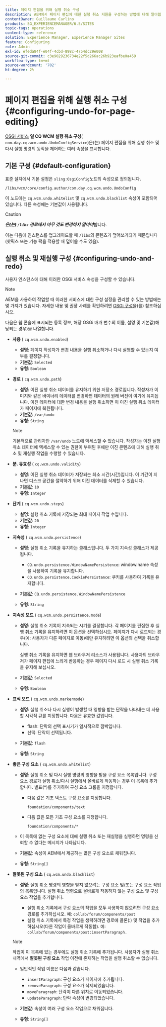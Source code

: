 ```yaml
---
title: 페이지 편집을 위해 실행 취소 구성
description: AEM에서 페이지 편집에 대한 실행 취소 지원을 구성하는 방법에 대해 알아봅니다.
contentOwner: Guillaume Carlino
products: SG_EXPERIENCEMANAGER/6.5/SITES
topic-tags: operations
content-type: reference
solution: Experience Manager, Experience Manager Sites
feature: Configuring
role: Admin
exl-id: efeda84f-e04f-4cbd-898c-4754dc29e008
source-git-commit: c3e9029236734e22f5d266ac26b923eafbe0a459
workflow-type: tm+mt
source-wordcount: '702'
ht-degree: 2%

---
```


# 페이지 편집을 위해 실행 취소 구성{#configuring-undo-for-page-editing}

[OSGi 서비스](/help/sites-deploying/configuring-osgi.md) **일 CQ WCM 실행 취소 구성**( `com.day.cq.wcm.undo.UndoConfigService`)은(는) 페이지 편집을 위해 실행 취소 및 다시 실행 명령의 동작을 제어하는 여러 속성을 표시합니다.

## 기본 구성 {#default-configuration}

표준 설치에서 기본 설정은 `sling:OsgiConfig`노드의 속성으로 정의됩니다.

`/libs/wcm/core/config.author/com.day.cq.wcm.undo.UndoConfig`

이 노드에는 `cq.wcm.undo.whitelist` 및 `cq.wcm.undo.blacklist` 속성이 포함되어 있습니다. 다른 속성에는 기본값이 사용됩니다.

>[!CAUTION]
>
>***은(는) `/libs` 경로에서 아무 것도 변경하지 말아야***&#x200B;합니다.
>
>이는 다음에 인스턴스를 업그레이드할 때 `/libs`의 콘텐츠가 덮어쓰기되기 때문입니다(핫픽스 또는 기능 팩을 적용할 때 덮어쓸 수도 있음).

## 실행 취소 및 재실행 구성 {#configuring-undo-and-redo}

사용자 인스턴스에 대해 이러한 OSGi 서비스 속성을 구성할 수 있습니다.

>[!NOTE]
>
>AEM을 사용하여 작업할 때 이러한 서비스에 대한 구성 설정을 관리할 수 있는 방법에는 몇 가지가 있습니다. 자세한 내용 및 권장 사례를 확인하려면 [OSGi 구성](/help/sites-deploying/configuring-osgi.md)을(를) 참조하십시오.

다음은 웹 콘솔에 표시되는 등록 정보, 해당 OSGi 매개 변수의 이름, 설명 및 기본값(해당되는 경우)을 나열합니다.

* **사용**
( `cq.wcm.undo.enabled`)

   * **설명**: 페이지 작성자가 변경 내용을 실행 취소하거나 다시 실행할 수 있는지 여부를 결정합니다.
   * **기본값**: `Selected`
   * **유형**: `Boolean`

* **경로**
( `cq.wcm.undo.path`)

   * **설명**: 이진 실행 취소 데이터를 유지하기 위한 저장소 경로입니다. 작성자가 이미지와 같은 바이너리 데이터를 변경하면 데이터의 원래 버전이 여기에 유지됩니다. 이진 데이터에 대한 변경 내용을 실행 취소하면 이 이진 실행 취소 데이터가 페이지에 복원됩니다.
   * **기본값**: `/var/undo`
   * **유형**: `String`

  >[!NOTE]
  >
  >기본적으로 관리자만 `/var/undo` 노드에 액세스할 수 있습니다. 작성자는 이진 실행 취소 데이터에 액세스할 수 있는 권한이 부여된 후에만 이진 콘텐츠에 대해 실행 취소 및 재실행 작업을 수행할 수 있습니다.

* **분. 유효성**
( `cq.wcm.undo.validity`)

   * **설명**: 이진 실행 취소 데이터가 저장되는 최소 시간(시간)입니다. 이 기간이 지나면 디스크 공간을 절약하기 위해 이진 데이터를 삭제할 수 있습니다.
   * **기본값**: `10`
   * **유형**: `Integer`

* **단계**
( `cq.wcm.undo.steps`)

   * **설명**: 실행 취소 기록에 저장되는 최대 페이지 작업 수입니다.
   * **기본값**: `20`
   * **유형**: `Integer`

* **지속성**
( `cq.wcm.undo.persistence`)

   * **설명**: 실행 취소 기록을 유지하는 클래스입니다. 두 가지 지속성 클래스가 제공됩니다.

      * `CQ.undo.persistence.WindowNamePersistence`: window.name 속성을 사용하여 기록을 유지합니다.
      * `CQ.undo.persistence.CookiePersistance`: 쿠키를 사용하여 기록을 유지합니다.

   * **기본값**: `CQ.undo.persistence.WindowNamePersistence`
   * **유형**: `String`

* **지속성 모드**
( `cq.wcm.undo.persistence.mode`)

   * **설명**: 실행 취소 기록이 지속되는 시기를 결정합니다. 각 페이지를 편집한 후 실행 취소 기록을 유지하려면 이 옵션을 선택하십시오. 페이지가 다시 로드되는 경우(예: 사용자가 다른 페이지로 이동)에만 유지하려면 이 옵션의 선택을 취소합니다.

     실행 취소 기록을 유지하면 웹 브라우저 리소스가 사용됩니다. 사용자의 브라우저가 페이지 편집에 느리게 반응하는 경우 페이지 다시 로드 시 실행 취소 기록을 유지해 보십시오.

   * **기본값**: `Selected`
   * **유형**: `Boolean`

* **표식 모드**
( `cq.wcm.undo.markermode`)

   * **설명**: 실행 취소나 다시 실행이 발생할 때 영향을 받는 단락을 나타내는 데 사용할 시각적 큐를 지정합니다. 다음은 유효한 값입니다.

      * flash: 단락의 선택 표시기가 일시적으로 깜박입니다.
      * 선택: 단락이 선택됩니다.

   * **기본값**: `flash`
   * **유형**: `String`

* **좋은 구성 요소**
( `cq.wcm.undo.whitelist`)

   * **설명**: 실행 취소 및 다시 실행 명령의 영향을 받을 구성 요소 목록입니다. 구성 요소 경로가 실행 취소/다시 실행에서 올바르게 작동하는 경우 이 목록에 추가합니다. 별표(&ast;)를 추가하여 구성 요소 그룹을 지정합니다.

      * 다음 값은 기초 텍스트 구성 요소를 지정합니다.

        `foundation/components/text`

      * 다음 값은 모든 기초 구성 요소를 지정합니다.

        `foundation/components/*`

   * 이 목록에 없는 구성 요소에 대해 실행 취소 또는 재실행을 실행하면 명령을 신뢰할 수 없다는 메시지가 나타납니다.

   * **기본값**: 속성이 AEM에서 제공하는 많은 구성 요소로 채워집니다.
   * **유형**: `String[]`

* **잘못된 구성 요소**
( `cq.wcm.undo.blacklist`)

   * **설명**: 실행 취소 명령의 영향을 받지 않으려는 구성 요소 및/또는 구성 요소 작업의 목록입니다. 실행 취소 명령으로 올바르게 작동하지 않는 구성 요소 및 구성 요소 작업을 추가합니다.

      * 실행 취소 기록에서 구성 요소의 작업을 모두 사용하지 않으려면 구성 요소 경로를 추가하십시오. 예: `collab/forum/components/post`
      * 실행 취소 기록에서 특정 작업을 생략하려면 경로에 콜론(:) 및 작업을 추가하십시오(다른 작업이 올바르게 작동함). 예: `collab/forum/components/post:insertParagraph.`

  >[!NOTE]
  >
  >작업이 이 목록에 있는 경우에도 실행 취소 기록에 추가됩니다. 사용자가 실행 취소 내역에서 **잘못된 구성 요소** 작업 이전에 존재하는 작업을 실행 취소할 수 없습니다.

   * 일반적인 작업 이름은 다음과 같습니다.

      * `insertParagraph`: 구성 요소가 페이지에 추가됩니다.
      * `removeParagraph`: 구성 요소가 삭제되었습니다.
      * `moveParagraph`: 단락이 다른 위치로 이동되었습니다.
      * `updateParagraph`: 단락 속성이 변경되었습니다.

   * **기본값**: 속성이 여러 구성 요소 작업으로 채워집니다.
   * **유형**: `String[]`
